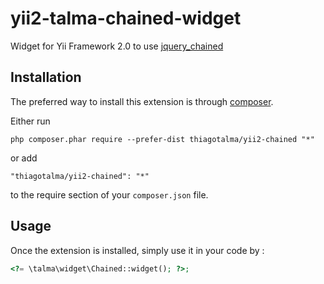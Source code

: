 yii2-talma-chained-widget
===========
Widget for Yii Framework 2.0 to use [jquery_chained](https://github.com/tuupola/jquery_chained)

Installation
------------

The preferred way to install this extension is through [composer](http://getcomposer.org/download/).

Either run

```
php composer.phar require --prefer-dist thiagotalma/yii2-chained "*"
```

or add

```
"thiagotalma/yii2-chained": "*"
```

to the require section of your `composer.json` file.


Usage
-----

Once the extension is installed, simply use it in your code by :

```php
<?= \talma\widget\Chained::widget(); ?>;
```